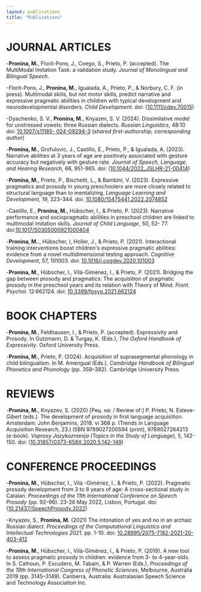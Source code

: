 ```yaml
---
layout: publications
title: "Publications"
---
```


# JOURNAL ARTICLES


-**Pronina, M.**, Florit-Pons, J., Coego, S., Prieto, P. (accepted). The MultiModal Imitation Task: a
validation study. _Journal of Monolingual and Bilingual Speech_.

-Florit-Pons, J., **Pronina, M.**, Igualada, A., Prieto, P., & Norbury, C. F. (in press). Multimodal skills, but not motor skills, predict narrative and expressive pragmatic abilities in children with typical development and neurodevelopmental disorders. _Child Development_. doi: ([10.1111/cdev.70015](https://doi.org/10.1111/cdev.70015))

-Dyachenko, S. V., **Pronina, M.**, Knyazev, S. V. (2024). Dissimilative model for unstressed
vowels: three Russian dialects. _Russian Linguistics_, 48:10 doi: [10.1007/s11185- 024-09294-3](https://doi.org/10.1007/s11185-024-09294-3) (_shared first-authorship, corresponding author_)

-**Pronina, M.**, Grofulovic, J., Castillo, E., Prieto, P., & Igualada, A. (2023). Narrative abilities at 3 years of age are positively associated with gesture accuracy but negatively with gesture rate. _Journal of Speech, Language, and Hearing Research_, 66, 951-965. doi: ([10.1044/2022_JSLHR-21-00414](https://doi.org/10.1044/2022_JSLHR-21-00414))

-**Pronina, M.**, Prieto, P., Bischetti, L., & Bambini, V. (2023). Expressive pragmatics and prosody in young preschoolers are more closely related to structural language than to mentalizing. _Language Learning and Development_, 19, 323-344. doi: [10.1080/15475441.2022.2074852](https://doi.org/10.1080/15475441.2022.2074852)

-Castillo, E., **Pronina, M.**, Hübscher, I., & Prieto, P. (2023). Narrative performance and sociopragmatic abilities in preschool children are linked to multimodal imitation skills. _Journal of Child Language_, 50, 52- 77. doi:[10.1017/S0305000921000404](https://doi.org/10.1017/S0305000921000404)

-**Pronina, M.**., Hübscher, I, Holler, J., & Prieto, P. (2021). Interactional training interventions boost children's expressive pragmatic abilities: evidence from a novel multidimensional testing approach. _Cognitive Development_, 57, 101003. doi: [10.1016/j.cogdev.2020.101003](https://doi.org/10.1016/j.cogdev.2020.101003)

-**Pronina, M.**, Hübscher, I., Vilà-Giménez, I., & Prieto, P. (2021). Bridging the gap between prosody and pragmatics: The acquisition of pragmatic prosody in the preschool years and its relation with Theory of Mind. _Front. Psychol._ 12:662124. doi: [10.3389/fpsyg.2021.662124](https://doi.org/10.3389/fpsyg.2021.662124)

# BOOK CHAPTERS


-**Pronina, M.**, Feldhausen, I., & Prieto, P. (accepted). Expressivity and Prosody. In Gutzmann, D. & Turgay, K. (Eds.), _The Oxford Handbook of Expressivity_. Oxford University Press.

-**Pronina, M.**, Prieto, P. (2024). Acquisition of suprasegmental phonology in child bilingualism. In M. Amengual (Eds.), _Cambridge Handbook of Bilingual Phonetics and Phonology_ (pp. 359–382). Cambridge University Press.

# REVIEWS


-**Pronina, M.**, Knyazev, S. (2020) [Рец. на: / Review of:] P. Prieto, N. Esteve-Gibert (eds.). The development of prosody in first language acquisition. Amsterdam: John Benjamins, 2018. vi  368 p. (Trends in Language Acquisition Research, 23.) ISBN 9789027200594 (print), 9789027264213 (e-book). _Voprosy Jazykoznanija (Topics in the Study of Language)_, 5, 142- 150. doi: ([10.31857/0373-658X.2020.5.142-149](https://doi.org/10.31857/0373-658X.2020.5.142-149))
  
# CONFERENCE PROCEEDINGS
-**Pronina, M.**, Hübscher, I., Vilà -Giménez, I., & Prieto, P. (2022). Pragmatic prosody development from 3 to 8 years of age: A cross-sectional study in Catalan. _Proceedings of the 11th International Conference on Speech Prosody_ (pp. 92–96). 23-26 May 2022, Lisbon, Portugal. doi: ([10.21437/SpeechProsody.2022](https://www.isca-archive.org/speechprosody_2022/pronina22_speechprosody.html#))

-Knyazev, S., **Pronina, M.** (2021) The intonation of yes and no in an archaic Russian dialect. _Proceedings of the Computational Linguistics and Intellectual Technologies 2021_. pp. 1-10. doi: [10.28995/2075-7182-2021-20-403-412](https://www.researchgate.net/publication/355216165_The_intonation_of_yes_and_no_in_an_archaic_Russian_dialect)

-**Pronina, M.**, Hübscher, I., Vilà-Giménez, I., & Prieto, P. (2019). A new tool to assess pragmatic prosody in children: evidence from 3- to 4-year-olds. In S. Calhoun, P. Escudero, M. Tabain, & P. Warren (Eds.), _Proceedings of the 19th International Congress of Phonetic Sciences_,
Melbourne, Australia 2019 (pp. 3145–3149). Canberra, Australia: Australasian Speech Science and Technology Association Inc.
